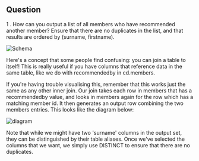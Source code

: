 ## Question
1 . How can you output a list of all members who have recommended another member? Ensure that there are no duplicates in the list, and that results are ordered by (surname, firstname).

![Schema](https://pgexercises.com/img/schema-horizontal.svg)

Here's a concept that some people find confusing: you can join a table to itself! This is really useful if you have columns that reference data in the same table, like we do with recommendedby in cd.members.

If you're having trouble visualising this, remember that this works just the same as any other inner join. Our join takes each row in members that has a recommendedby value, and looks in members again for the row which has a matching member id. It then generates an output row combining the two members entries. This looks like the diagram below:

![diagram](https://pgexercises.com/assets/innerjoin.png)

Note that while we might have two 'surname' columns in the output set, they can be distinguished by their table aliases. Once we've selected the columns that we want, we simply use DISTINCT to ensure that there are no duplicates.

